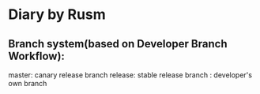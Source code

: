 # Diary by Rusm

## Branch system(based on Developer Branch Workflow):
master: canary release branch
release: stable release branch
<developer>: developer's own branch
